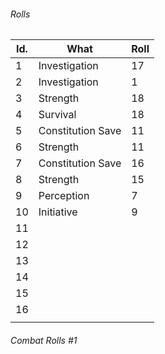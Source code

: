 

###### Rolls
| Id. | What              | Roll |
| --- | ----------------- | ---- |
| 1   | Investigation     | 17   |
| 2   |Investigation| 1    |
| 3   | Strength          | 18   |
| 4   | Survival          | 18   |
| 5   | Constitution Save | 11   |
| 6   | Strength          | 11   |
| 7   | Constitution Save | 16   |
| 8   | Strength          | 15   |
| 9   | Perception        | 7    |
| 10  | Initiative        | 9    |
| 11  |                   |      |
| 12  |                   |      |
| 13  |                   |      |
| 14  |                   |      |
| 15  |                   |      |
| 16  |                   |      |
|     |                   |      |

###### Combat Rolls #1